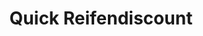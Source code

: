 ---
title: "Quick Reifendiscount"
url: /bergisch-gladbach/quick-reifendiscount/
shop: Autowerkstatt
---